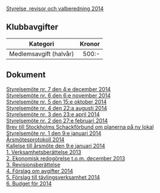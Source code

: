 [Styrelse, revisor och valberedning 2014](HTM/seniorstyrelse_2014.pdf)

## Klubbavgifter

|Kategori|Kronor|
|-|-:|
|Medlemsavgift (halvår)|500:-|

## Dokument
[Styrelsemöte nr. 7 den 4:e december 2014](HTM/Protokoll_SrS_nr7_2014.pdf)  
[Styrelsemöte nr. 6 den 6:e november 2014](HTM/Protokoll_SrS_nr6_2014.pdf)  
[Styrelsemöte nr. 5 den 15:e oktober 2014](HTM/Protokoll_SrS_nr5_2014.pdf)  
[Styrelsemöte nr. 4 den 22:a augusti 2014](HTM/Protokoll_SrS_nr4_2014.pdf)  
[Styrelsemöte nr. 3 den 23:e april 2014](HTM/Protokoll_SrS_nr3_2014.pdf)  
[Styrelsemöte nr. 2 den 27:e februari 2014](HTM/Protokoll_SrS_nr2_2014.pdf)  
[Brev till Stockholms Schackförbund om planerna på ny lokal](HTM/BrevKaplansbacken.pdf)  
[Styrelsemöte nr. 1 den 9:e januari 2014](HTM/Protokoll_SrS_nr1_2014.pdf)  
[Årsmötesprotokoll 2014](HTM/arsmote_protokoll_2014.pdf)  
[Kallelse till årsmöte den 9:e januari 2014](HTM/Kallelse_arsmote_2014_SrS.pdf)  
[1. Verksamhetsberättelse 2013](HTM/Verksamhetsberattelse_SrS_2013.pdf)  
[2. Ekonomisk redogörelse t.o.m. december 2013](HTM/ekonomisk_redogorelse_SrS_2013.pdf)  
[3. Revisionsberättelse](HTM/Revisionsberattelse_SrS_2013.pdf)  
[4. Förslag om avgifter 2014](HTM/Forslag_om_avgifter_2014.pdf)  
[5. Förslag till tävlingsverksamhet 2014](HTM/verksamhet_2014.pdf)  
[6. Budget för 2014](HTM/Budget_for_SrS_2014.pdf)  
